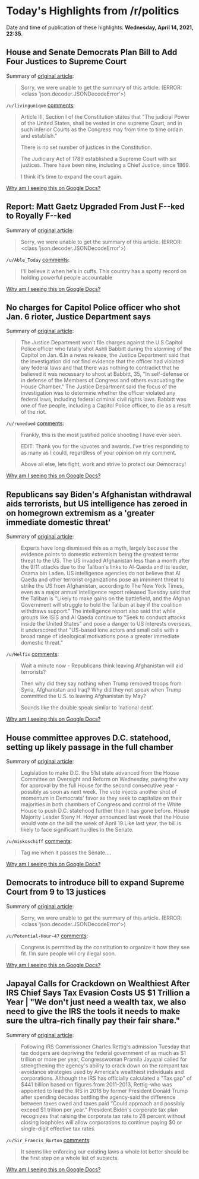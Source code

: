 # Today's Highlights from /r/politics

Date and time of publication of these highlights: **Wednesday, April 14, 2021, 22:35**.

## House and Senate Democrats Plan Bill to Add Four Justices to Supreme Court

Summary of [original article](https://theintercept.com/2021/04/14/house-and-senate-democrats-plan-bill-to-add-four-justices-to-supreme-court/):

> Sorry, we were unable to get the summary of this article. (ERROR: <class 'json.decoder.JSONDecodeError'>)

`/u/livingunique` [comments](https://www.reddit.com/r/politics/comments/mr2osd/house_and_senate_democrats_plan_bill_to_add_four/):

> Article III, Section I of the Constitution states that "The judicial Power of the United States, shall be vested in one supreme Court, and in such inferior Courts as the Congress may from time to time ordain and establish."
> 
> There is no set number of justices in the Constitution.
> 
> The Judiciary Act of 1789 established a Supreme Court with six justices. There have been nine, including a Chief Justice, since 1869.
> 
> I think it's time to expand the court again.

[Why am I seeing this on Google Docs?](https://docs.google.com/document/d/1Dc6We63vOXIZsc0op-Bt4abqkYjXzOigalQqFxmvvbM/edit?usp=sharing)

## Report: Matt Gaetz Upgraded From Just F--ked to Royally F--ked

Summary of [original article](https://www.vanityfair.com/news/2021/04/matt-gaetz-joel-greenberg-investigators):

> Sorry, we were unable to get the summary of this article. (ERROR: <class 'json.decoder.JSONDecodeError'>)

`/u/Able_Today` [comments](https://www.reddit.com/r/politics/comments/mqz5xd/report_matt_gaetz_upgraded_from_just_fked_to/):

> I'll believe it when he's in cuffs. This country has a spotty record on holding powerful people accountable

[Why am I seeing this on Google Docs?](https://docs.google.com/document/d/1Dc6We63vOXIZsc0op-Bt4abqkYjXzOigalQqFxmvvbM/edit?usp=sharing)

## No charges for Capitol Police officer who shot Jan. 6 rioter, Justice Department says

Summary of [original article](https://www.nbcnews.com/politics/politics-news/no-charges-capitol-police-officer-who-shot-jan-6-rioter-n1264082):

> The Justice Department won't file charges against the U.S.Capitol Police officer who fatally shot Ashli Babbitt during the storming of the Capitol on Jan. 6.In a news release, the Justice Department said that the investigation did not find evidence that the officer had violated any federal laws and that there was nothing to contradict that he believed it was necessary to shoot at Babbitt, 35, "In self-defense or in defense of the Members of Congress and others evacuating the House Chamber." The Justice Department said the focus of the investigation was to determine whether the officer violated any federal laws, including federal criminal civil rights laws. Babbitt was one of five people, including a Capitol Police officer, to die as a result of the riot.

`/u/runedued` [comments](https://www.reddit.com/r/politics/comments/mqw4bp/no_charges_for_capitol_police_officer_who_shot/):

> Frankly, this is the most justified police shooting I have ever seen.
> 
> EDIT: Thank you for the upvotes and awards. I’ve tries responding to as many as I could, regardless of your opinion on my comment. 
> 
> Above all else, lets fight, work and strive to protect our Democracy!

[Why am I seeing this on Google Docs?](https://docs.google.com/document/d/1Dc6We63vOXIZsc0op-Bt4abqkYjXzOigalQqFxmvvbM/edit?usp=sharing)

## Republicans say Biden's Afghanistan withdrawal aids terrorists, but US intelligence has zeroed in on homegrown extremism as a 'greater immediate domestic threat'

Summary of [original article](https://www.businessinsider.com.au/gop-biden-afghanistan-withdrawal-aids-terrorism-us-intelligence-homegrown-extremism-2021-4):

> Experts have long dismissed this as a myth, largely because the evidence points to domestic extremism being the greatest terror threat to the US. The US invaded Afghanistan less than a month after the 9/11 attacks due to the Taliban's links to Al-Qaeda and its leader, Osama bin Laden. US intelligence agencies do not believe that Al Qaeda and other terrorist organizations pose an imminent threat to strike the US from Afghanistan, according to The New York Times, even as a major annual intelligence report released Tuesday said that the Taliban is "Likely to make gains on the battlefield, and the Afghan Government will struggle to hold the Taliban at bay if the coalition withdraws support." The intelligence report also said that while groups like ISIS and Al Qaeda continue to "Seek to conduct attacks inside the United States" and pose a danger to US interests overseas, it underscored that "US-based lone actors and small cells with a broad range of ideological motivations pose a greater immediate domestic threat."

`/u/Helfix` [comments](https://www.reddit.com/r/politics/comments/mqwtpw/republicans_say_bidens_afghanistan_withdrawal/):

> Wait a minute now - Republicans think leaving Afghanistan will aid terrorists?
> 
> Then why did they say nothing when Trump removed troops from Syria, Afghanistan and Iraq? Why did they not speak when Trump committed the U.S. to leaving Afghanistan by May?
> 
> Sounds like the double speak similar to ‘national debt’.

[Why am I seeing this on Google Docs?](https://docs.google.com/document/d/1Dc6We63vOXIZsc0op-Bt4abqkYjXzOigalQqFxmvvbM/edit?usp=sharing)

## House committee approves D.C. statehood, setting up likely passage in the full chamber

Summary of [original article](https://www.washingtonpost.com/local/dc-politics/dc-statehood-markup/2021/04/14/a7478654-9c8e-11eb-8005-bffc3a39f6d3_story.html):

> Legislation to make D.C. the 51st state advanced from the House Committee on Oversight and Reform on Wednesday, paving the way for approval by the full House for the second consecutive year - possibly as soon as next week. The vote injects another shot of momentum in Democrats' favor as they seek to capitalize on their majorities in both chambers of Congress and control of the White House to push D.C. statehood further than it has gone before. House Majority Leader Steny H. Hoyer announced last week that the House would vote on the bill the week of April 19.Like last year, the bill is likely to face significant hurdles in the Senate.

`/u/miskoschiff` [comments](https://www.reddit.com/r/politics/comments/mqyihw/house_committee_approves_dc_statehood_setting_up/):

> Tag me when it passes the Senate....

[Why am I seeing this on Google Docs?](https://docs.google.com/document/d/1Dc6We63vOXIZsc0op-Bt4abqkYjXzOigalQqFxmvvbM/edit?usp=sharing)

## Democrats to introduce bill to expand Supreme Court from 9 to 13 justices

Summary of [original article](https://www.nbcnews.com/politics/supreme-court/democrats-introduce-bill-expand-supreme-court-9-13-justices-n1264132):

> Sorry, we were unable to get the summary of this article. (ERROR: <class 'json.decoder.JSONDecodeError'>)

`/u/Potential-Hour-47` [comments](https://www.reddit.com/r/politics/comments/mr4blq/democrats_to_introduce_bill_to_expand_supreme/):

> Congress is permitted by the constitution to organize it how they see fit. I’m sure people will cry illegal soon.

[Why am I seeing this on Google Docs?](https://docs.google.com/document/d/1Dc6We63vOXIZsc0op-Bt4abqkYjXzOigalQqFxmvvbM/edit?usp=sharing)

## Japayal Calls for Crackdown on Wealthiest After IRS Chief Says Tax Evasion Costs US $1 Trillion a Year | "We don't just need a wealth tax, we also need to give the IRS the tools it needs to make sure the ultra-rich finally pay their fair share."

Summary of [original article](https://www.commondreams.org/news/2021/04/14/japayal-calls-crackdown-wealthiest-after-irs-chief-says-tax-evasion-costs-us-1):

> Following IRS Commissioner Charles Rettig's admission Tuesday that tax dodgers are depriving the federal government of as much as $1 trillion or more per year, Congresswoman Pramila Jayapal called for strengthening the agency's ability to crack down on the rampant tax avoidance strategies used by America's wealthiest individuals and corporations. Although the IRS has officially calculated a "Tax gap" of $441 billion based on figures from 2011-2013, Rettig-who was appointed to lead the IRS in 2018 by former President Donald Trump after spending decades battling the agency-said the difference between taxes owed and taxes paid "Could approach and possibly exceed $1 trillion per year." President Biden's corporate tax plan recognizes that raising the corporate tax rate to 28 percent without closing loopholes will allow corporations to continue paying $0 or single-digit effective tax rates.

`/u/Sir_Francis_Burton` [comments](https://www.reddit.com/r/politics/comments/mquyhq/japayal_calls_for_crackdown_on_wealthiest_after/):

> It seems like enforcing our existing laws a whole lot better should be the first step on a whole list of subjects.

[Why am I seeing this on Google Docs?](https://docs.google.com/document/d/1Dc6We63vOXIZsc0op-Bt4abqkYjXzOigalQqFxmvvbM/edit?usp=sharing)

